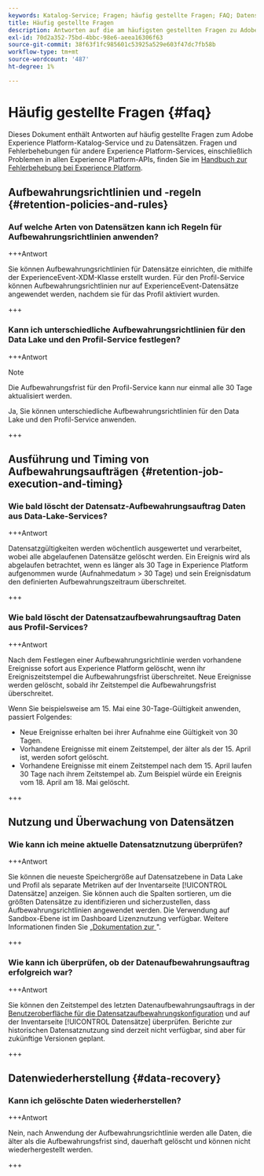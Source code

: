 ```yaml
---
keywords: Katalog-Service; Fragen; häufig gestellte Fragen; FAQ; Datensätze FAQ
title: Häufig gestellte Fragen
description: Antworten auf die am häufigsten gestellten Fragen zu Adobe Experience Platform Catalog Service und Datensätzen.
exl-id: 70d2a352-75bd-4bbc-98e6-aeea16306f63
source-git-commit: 38f63f1fc985601c53925a529e603f47dc7fb58b
workflow-type: tm+mt
source-wordcount: '487'
ht-degree: 1%

---
```


# Häufig gestellte Fragen {#faq}

Dieses Dokument enthält Antworten auf häufig gestellte Fragen zum Adobe Experience Platform-Katalog-Service und zu Datensätzen. Fragen und Fehlerbehebungen für andere Experience Platform-Services, einschließlich Problemen in allen Experience Platform-APIs, finden Sie im [Handbuch zur Fehlerbehebung bei Experience Platform](../landing/troubleshooting.md).

## Aufbewahrungsrichtlinien und -regeln {#retention-policies-and-rules}

### Auf welche Arten von Datensätzen kann ich Regeln für Aufbewahrungsrichtlinien anwenden?

+++Antwort

Sie können Aufbewahrungsrichtlinien für Datensätze einrichten, die mithilfe der ExperienceEvent-XDM-Klasse erstellt wurden. Für den Profil-Service können Aufbewahrungsrichtlinien nur auf ExperienceEvent-Datensätze angewendet werden, nachdem sie für das Profil aktiviert wurden.

+++

### Kann ich unterschiedliche Aufbewahrungsrichtlinien für den Data Lake und den Profil-Service festlegen?

+++Antwort

>[!NOTE]
>
>Die Aufbewahrungsfrist für den Profil-Service kann nur einmal alle 30 Tage aktualisiert werden.

Ja, Sie können unterschiedliche Aufbewahrungsrichtlinien für den Data Lake und den Profil-Service anwenden.

+++

## Ausführung und Timing von Aufbewahrungsaufträgen {#retention-job-execution-and-timing}

### Wie bald löscht der Datensatz-Aufbewahrungsauftrag Daten aus Data-Lake-Services?

+++Antwort

Datensatzgültigkeiten werden wöchentlich ausgewertet und verarbeitet, wobei alle abgelaufenen Datensätze gelöscht werden. Ein Ereignis wird als abgelaufen betrachtet, wenn es länger als 30 Tage in Experience Platform aufgenommen wurde (Aufnahmedatum > 30 Tage) und sein Ereignisdatum den definierten Aufbewahrungszeitraum überschreitet.

+++

### Wie bald löscht der Datensatzaufbewahrungsauftrag Daten aus Profil-Services?

+++Antwort

Nach dem Festlegen einer Aufbewahrungsrichtlinie werden vorhandene Ereignisse sofort aus Experience Platform gelöscht, wenn ihr Ereigniszeitstempel die Aufbewahrungsfrist überschreitet. Neue Ereignisse werden gelöscht, sobald ihr Zeitstempel die Aufbewahrungsfrist überschreitet.

Wenn Sie beispielsweise am 15. Mai eine 30-Tage-Gültigkeit anwenden, passiert Folgendes:

- Neue Ereignisse erhalten bei ihrer Aufnahme eine Gültigkeit von 30 Tagen.
- Vorhandene Ereignisse mit einem Zeitstempel, der älter als der 15. April ist, werden sofort gelöscht.
- Vorhandene Ereignisse mit einem Zeitstempel nach dem 15. April laufen 30 Tage nach ihrem Zeitstempel ab. Zum Beispiel würde ein Ereignis vom 18. April am 18. Mai gelöscht.

+++

## Nutzung und Überwachung von Datensätzen

### Wie kann ich meine aktuelle Datensatznutzung überprüfen?

+++Antwort

Sie können die neueste Speichergröße auf Datensatzebene in Data Lake und Profil als separate Metriken auf der Inventarseite [!UICONTROL Datensätze] anzeigen. Sie können auch die Spalten sortieren, um die größten Datensätze zu identifizieren und sicherzustellen, dass Aufbewahrungsrichtlinien angewendet werden. Die Verwendung auf Sandbox-Ebene ist im Dashboard Lizenznutzung verfügbar. Weitere Informationen finden Sie [ „Dokumentation zur ](../dashboards/guides/license-usage.md)&quot;.

+++

### Wie kann ich überprüfen, ob der Datenaufbewahrungsauftrag erfolgreich war?

+++Antwort

Sie können den Zeitstempel des letzten Datenaufbewahrungsauftrags in der [Benutzeroberfläche für die Datensatzaufbewahrungskonfiguration](./datasets/user-guide.md#data-retention-policy) und auf der Inventarseite [!UICONTROL Datensätze] überprüfen. Berichte zur historischen Datensatznutzung sind derzeit nicht verfügbar, sind aber für zukünftige Versionen geplant.

+++

## Datenwiederherstellung {#data-recovery}

### Kann ich gelöschte Daten wiederherstellen?

+++Antwort

Nein, nach Anwendung der Aufbewahrungsrichtlinie werden alle Daten, die älter als die Aufbewahrungsfrist sind, dauerhaft gelöscht und können nicht wiederhergestellt werden.

+++
